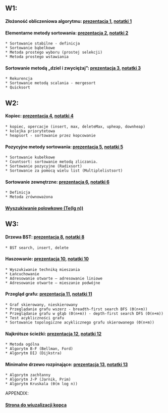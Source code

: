## W1:
#### Złożoność obliczeniowa algorytmu: [prezentacja 1](https://docs.google.com/viewer?url=https%3A%2F%2Fwsb-nlu.clouda.edu.pl%2FContent%2Fpliki%2FmaterialyJednostka%2Fslusarek-06032020234329-prezentacja_01.pdf&embedded=true&chrome=false&dov=1), [notatki 1](https://docs.google.com/viewer?url=https%3A%2F%2Fwsb-nlu.clouda.edu.pl%2FContent%2Fpliki%2FmaterialyJednostka%2Fslusarek-06032020234329-notatki_01.pdf&embedded=true&chrome=false&dov=1)

#### Elementarne metody sortowania: [prezentacja 2](https://docs.google.com/viewer?url=https%3A%2F%2Fwsb-nlu.clouda.edu.pl%2FContent%2Fpliki%2FmaterialyJednostka%2Fslusarek-06032020234328-prezentacja_02.pdf&embedded=true&chrome=false&dov=1), [notatki 2](https://docs.google.com/viewer?url=https%3A%2F%2Fwsb-nlu.clouda.edu.pl%2FContent%2Fpliki%2FmaterialyJednostka%2Fslusarek-06032020234329-notatki_02.pdf&embedded=true&chrome=false&dov=1)
    * Sortowanie stabilne - definicja
    * Sortowanie bąbelkowe
    * Metoda prostego wyboru (prostej selekcji)
    * Metoda prostego wstawiania

#### Sortowanie metodą „dziel i zwyciężaj”: [prezentacja 3](https://docs.google.com/viewer?url=https%3A%2F%2Fwsb-nlu.clouda.edu.pl%2FContent%2Fpliki%2FmaterialyJednostka%2Fslusarek-06032020234330-prezentacja_03.pdf&embedded=true&chrome=false&dov=1), [notatki 3](https://docs.google.com/viewer?url=https%3A%2F%2Fwsb-nlu.clouda.edu.pl%2FContent%2Fpliki%2FmaterialyJednostka%2Fslusarek-06032020234329-notatki_03.pdf&embedded=true&chrome=false&dov=1)
    * Rekurencja
    * Sortowanie metodą scalania - mergesort
    * Quicksort
    
## W2:    
#### Kopiec: [prezentacja 4](https://docs.google.com/viewer?url=https%3A%2F%2Fwsb-nlu.clouda.edu.pl%2FContent%2Fpliki%2FmaterialyJednostka%2Fslusarek-22032020175143-prezentacja_04.pdf&embedded=true&chrome=false&dov=1), [notatki 4](https://docs.google.com/viewer?url=https%3A%2F%2Fwsb-nlu.clouda.edu.pl%2FContent%2Fpliki%2FmaterialyJednostka%2Fslusarek-22032020175144-notatki_04.pdf&embedded=true&chrome=false&dov=1)
    * kopiec, opercacje (insert, max, deleteMax, upheap, downheap)
    * kolejka priorytetowa
    * heapsort - sortowanie przez kopcowanie

#### Pozycyjne metody sortowania: [prezentacja 5](https://docs.google.com/viewer?url=https%3A%2F%2Fwsb-nlu.clouda.edu.pl%2FContent%2Fpliki%2FmaterialyJednostka%2Fslusarek-22032020124518-prezentacja_05.pdf&embedded=true&chrome=false&dov=1), [notatki 5](https://docs.google.com/viewer?url=https%3A%2F%2Fwsb-nlu.clouda.edu.pl%2FContent%2Fpliki%2FmaterialyJednostka%2Fslusarek-22032020124519-notatki_05.pdf&embedded=true&chrome=false&dov=1)
    * Sortowanie kubełkowe
    * Countsort: sortowanie metodą zliczania.
    * Sortowanie pozycyjne (Radixsort)
    * Sortowanie za pomocą wielu list (Multiplelistsort)
    
#### Sortowanie zewnętrzne: [prezentacja 6](https://docs.google.com/viewer?url=https%3A%2F%2Fwsb-nlu.clouda.edu.pl%2FContent%2Fpliki%2FmaterialyJednostka%2Fslusarek-22032020124518-prezentacja_06.pdf&embedded=true&chrome=false&dov=1), [notatki 6](https://docs.google.com/viewer?url=https%3A%2F%2Fwsb-nlu.clouda.edu.pl%2FContent%2Fpliki%2FmaterialyJednostka%2Fslusarek-22032020124518-notatki_06.pdf&embedded=true&chrome=false&dov=1)
    * Definicja
    * Metoda zrównoważona

#### [Wyszukiwanie polowkowe (Te(lg n))](https://docs.google.com/viewer?url=https%3A%2F%2Fwsb-nlu.clouda.edu.pl%2FContent%2Fpliki%2FmaterialyJednostka%2Fslusarek-22032020124519-wyszukiwanie_polowkowe.pdf&embedded=true&chrome=false&dov=1)



## W3: 
#### Drzewa BST: [prezentacja 8](https://docs.google.com/viewer?url=https%3A%2F%2Fwsb-nlu.clouda.edu.pl%2FContent%2Fpliki%2FmaterialyJednostka%2Fslusarek-26042020160611-prezentacja_08.pdf&embedded=true&chrome=false&dov=1), [notatki 8](https://docs.google.com/viewer?url=https%3A%2F%2Fwsb-nlu.clouda.edu.pl%2FContent%2Fpliki%2FmaterialyJednostka%2Fslusarek-26042020160610-notatki_08.pdf&embedded=true&chrome=false&dov=1)
    * BST search, insert, delete
    
#### Haszowanie: [prezentacja 10](https://docs.google.com/viewer?url=https%3A%2F%2Fwsb-nlu.clouda.edu.pl%2FContent%2Fpliki%2FmaterialyJednostka%2Fslusarek-26042020160610-prezentacja_10.pdf&embedded=true&chrome=false&dov=1), [notatki 10](https://docs.google.com/viewer?url=https%3A%2F%2Fwsb-nlu.clouda.edu.pl%2FContent%2Fpliki%2FmaterialyJednostka%2Fslusarek-26042020160610-notatki_10.pdf&embedded=true&chrome=false&dov=1)
    * Wyszukiwanie techniką mieszania
    * Łańcuchowanie
    * Adresowanie otwarte – adresowanie liniowe
    * Adresowanie otwarte – mieszanie podwójne       

#### Przegląd grafu: [prezentacja 11](https://docs.google.com/viewer?url=https%3A%2F%2Fwsb-nlu.clouda.edu.pl%2FContent%2Fpliki%2FmaterialyJednostka%2Fslusarek-13062020012617-prezentacja_11.pdf&embedded=true&chrome=false&dov=1), [notatki 11](https://docs.google.com/viewer?url=https%3A%2F%2Fwsb-nlu.clouda.edu.pl%2FContent%2Fpliki%2FmaterialyJednostka%2Fslusarek-13062020012618-notatki_11.pdf&embedded=true&chrome=false&dov=1)
    * Graf skierowany, nieskierowany
    * Przeglądanie grafu wszerz - breadth-first search BFS (Θ(n+m))
    * Przeglądanie grafu w głąb (Θ(n+m)) - depth-first search DFS (Θ(n+m))
    * Test acykliczności grafu
    * Sortowanie topologiczne acyklicznego grafu skierowanego (Θ(n+m))
    
#### Najkrótsze ścieżki: [prezentacja 12](https://docs.google.com/viewer?url=https%3A%2F%2Fwsb-nlu.clouda.edu.pl%2FContent%2Fpliki%2FmaterialyJednostka%2Fslusarek-13062020012618-prezentacja_12.pdf&embedded=true&chrome=false&dov=1), [notatki 12](https://docs.google.com/viewer?url=https%3A%2F%2Fwsb-nlu.clouda.edu.pl%2FContent%2Fpliki%2FmaterialyJednostka%2Fslusarek-13062020012617-notatki_12.pdf&embedded=true&chrome=false&dov=1)
    * Metoda ogólna
    * Algorytm B-F (Bellman, Ford)
    * Algorytm DIJ (Dijkstra)
    
    
#### Minimalne drzewo rozpinające: [prezentacja 13](https://docs.google.com/viewer?url=https%3A%2F%2Fwsb-nlu.clouda.edu.pl%2FContent%2Fpliki%2FmaterialyJednostka%2Fslusarek-13062020012616-prezentacja_13.pdf&embedded=true&chrome=false&dov=1), [notatki 13](https://docs.google.com/viewer?url=https%3A%2F%2Fwsb-nlu.clouda.edu.pl%2FContent%2Fpliki%2FmaterialyJednostka%2Fslusarek-13062020012618-notatki_13.pdf&embedded=true&chrome=false&dov=1)
    * Algorytm zachłanny
    * Algorytm J-P (Jarnik, Prim)
    * Algorytm Kruskala (θ(m log n))
    
    
APPENDIX:
    
#### [Strona do wiuzalizacji kopca](http://btv.melezinek.cz/binary-heap.html)